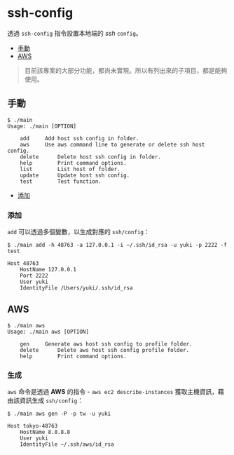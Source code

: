 # ssh-config

透過 `ssh-config` 指令設置本地端的 *ssh* `config`。

- [手動](#手動)
- [AWS](#aws)

> 目前該專案的大部分功能，都尚未實現。所以有列出來的子項目，都是能夠使用。

## 手動



```
$ ./main         
Usage: ./main [OPTION] 

	add		Add host ssh config in folder.
	aws		Use aws command line to generate or delete ssh host config.
	delete		Delete host ssh config in folder.
	help		Print command options.
	list		List host of folder.
	update		Update host ssh config.
	test		Test function.
```

- [添加](#添加)

### 添加

`add` 可以透過多個變數，以生成對應的 `ssh/config`：

```
$ ./main add -h 48763 -a 127.0.0.1 -i ~/.ssh/id_rsa -u yuki -p 2222 -f test

Host 48763
    HostName 127.0.0.1
    Port 2222
    User yuki
    IdentityFile /Users/yuki/.ssh/id_rsa
```

## AWS



```
$ ./main aws 
Usage: ./main aws [OPTION] 

	gen		Generate aws host ssh config to profile folder.
	delete		Delete aws host ssh config profile folder.
	help		Print command options.
```

### 生成

`aws` 命令是透過 **AWS** 的指令 - `aws ec2 describe-instances` 獲取主機資訊，藉由該資訊生成 `ssh/config`：

```
$ ./main aws gen -P -p tw -u yuki

Host tokyo-48763
    HostName 8.8.8.8
    User yuki
    IdentityFile ~/.ssh/aws/id_rsa
```